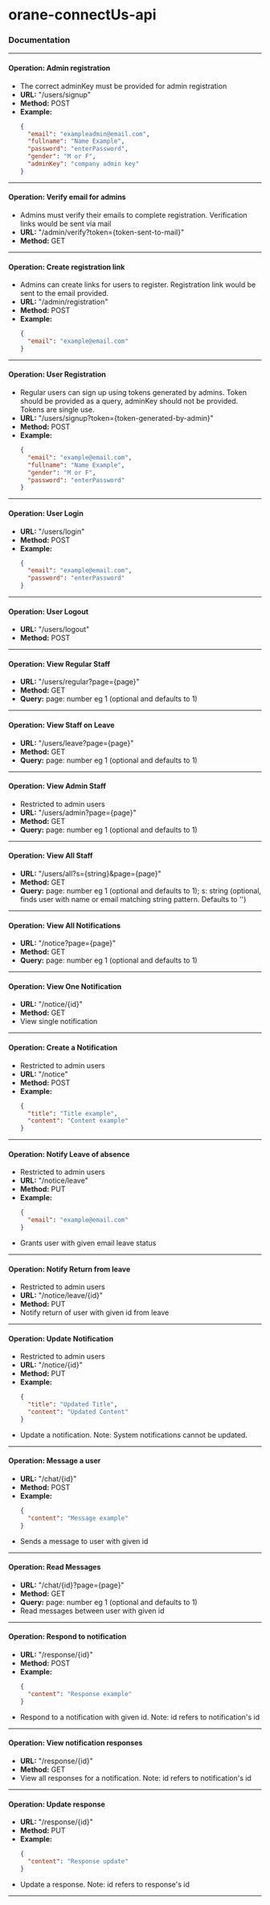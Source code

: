 # orane-connectUs-api

### Documentation

---

#### Operation: Admin registration

- The correct adminKey must be provided for admin registration
- **URL:** "/users/signup"
- **Method:** POST
- **Example:**
  ```json
  {
    "email": "exampleadmin@email.com",
    "fullname": "Name Example",
    "password": "enterPassword",
    "gender": "M or F",
    "adminKey": "company admin key"
  }
  ```

---

#### Operation: Verify email for admins

- Admins must verify their emails to complete registration. Verification links would be sent via mail
- **URL:** "/admin/verify?token={token-sent-to-mail}"
- **Method:** GET

---

#### Operation: Create registration link

- Admins can create links for users to register. Registration link would be sent to the email provided.
- **URL:** "/admin/registration"
- **Method:** POST
- **Example:**
  ```json
  {
    "email": "example@email.com"
  }
  ```

---

#### Operation: User Registration

- Regular users can sign up using tokens generated by admins. Token should be provided as a query, adminKey should not be provided. Tokens are single use.
- **URL:** "/users/signup?token={token-generated-by-admin}"
- **Method:** POST
- **Example:**
  ```json
  {
    "email": "example@email.com",
    "fullname": "Name Example",
    "gender": "M or F",
    "password": "enterPassword"
  }
  ```

---

#### Operation: User Login

- **URL:** "/users/login"
- **Method:** POST
- **Example:**
  ```json
  {
    "email": "example@email.com",
    "password": "enterPassword"
  }
  ```

---

#### Operation: User Logout

- **URL:** "/users/logout"
- **Method:** POST

---

#### Operation: View Regular Staff

- **URL:** "/users/regular?page={page}"
- **Method:** GET
- **Query:** page: number eg 1 (optional and defaults to 1)

---

#### Operation: View Staff on Leave

- **URL:** "/users/leave?page={page}"
- **Method:** GET
- **Query:** page: number eg 1 (optional and defaults to 1)

---

#### Operation: View Admin Staff

- Restricted to admin users
- **URL:** "/users/admin?page={page}"
- **Method:** GET
- **Query:** page: number eg 1 (optional and defaults to 1)

---

#### Operation: View All Staff

- **URL:** "/users/all?s={string}&page={page}"
- **Method:** GET
- **Query:** page: number eg 1 (optional and defaults to 1); s: string (optional, finds user with name or email matching string pattern. Defaults to '')

---

#### Operation: View All Notifications

- **URL:** "/notice?page={page}"
- **Method:** GET
- **Query:** page: number eg 1 (optional and defaults to 1)

---

#### Operation: View One Notification

- **URL:** "/notice/{id}"
- **Method:** GET
- View single notification

---

#### Operation: Create a Notification

- Restricted to admin users
- **URL:** "/notice"
- **Method:** POST
- **Example:**
  ```json
  {
    "title": "Title example",
    "content": "Content example"
  }
  ```

---

#### Operation: Notify Leave of absence

- Restricted to admin users
- **URL:** "/notice/leave"
- **Method:** PUT
- **Example:**
  ```json
  {
    "email": "example@email.com"
  }
  ```
- Grants user with given email leave status

---

#### Operation: Notify Return from leave

- Restricted to admin users
- **URL:** "/notice/leave/{id}"
- **Method:** PUT
- Notify return of user with given id from leave

---

#### Operation: Update Notification

- Restricted to admin users
- **URL:** "/notice/{id}"
- **Method:** PUT
- **Example:**
  ```json
  {
    "title": "Updated Title",
    "content": "Updated Content"
  }
  ```
- Update a notification. Note: System notifications cannot be updated.

---

#### Operation: Message a user

- **URL:** "/chat/{id}"
- **Method:** POST
- **Example:**
  ```json
  {
    "content": "Message example"
  }
  ```
- Sends a message to user with given id

---

#### Operation: Read Messages

- **URL:** "/chat/{id}?page={page}"
- **Method:** GET
- **Query:** page: number eg 1 (optional and defaults to 1)
- Read messages between user with given id

---

#### Operation: Respond to notification

- **URL:** "/response/{id}"
- **Method:** POST
- **Example:**
  ```json
  {
    "content": "Response example"
  }
  ```
- Respond to a notification with given id. Note: id refers to notification's id

---

#### Operation: View notification responses

- **URL:** "/response/{id}"
- **Method:** GET
- View all responses for a notification. Note: id refers to notification's id

---

#### Operation: Update response

- **URL:** "/response/{id}"
- **Method:** PUT
- **Example:**
  ```json
  {
    "content": "Response update"
  }
  ```
- Update a response. Note: id refers to response's id

---
